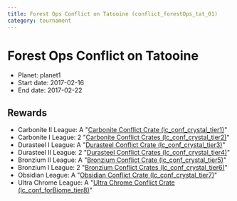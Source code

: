 ```yaml
---
title: Forest Ops Conflict on Tatooine (conflict_forestOps_tat_01)
category: tournament
---
```

# Forest Ops Conflict on Tatooine

  * Planet: planet1
  * Start date: 2017-02-16
  * End date: 2017-02-22

## Rewards

  * Carbonite II League: A "[Carbonite Conflict Crate (lc_conf_crystal_tier1)](lc_conf_crystal_tier1.html)"
  * Carbonite I League: 2 "[Carbonite Conflict Crates (lc_conf_crystal_tier2)](lc_conf_crystal_tier2.html)"
  * Durasteel I League: A "[Durasteel Conflict Crate (lc_conf_crystal_tier3)](lc_conf_crystal_tier3.html)"
  * Durasteel II League: 2 "[Durasteel Conflict Crates (lc_conf_crystal_tier4)](lc_conf_crystal_tier4.html)"
  * Bronzium II League: A "[Bronzium Conflict Crate (lc_conf_crystal_tier5)](lc_conf_crystal_tier5.html)"
  * Bronzium I League: 2 "[Bronzium Conflict Crates (lc_conf_crystal_tier6)](lc_conf_crystal_tier6.html)"
  * Obsidian League: A "[Obsidian Conflict Crate (lc_conf_crystal_tier7)](lc_conf_crystal_tier7.html)"
  * Ultra Chrome League: A "[Ultra Chrome Conflict Crate (lc_conf_forBiome_tier8)](lc_conf_forBiome_tier8.html)"
